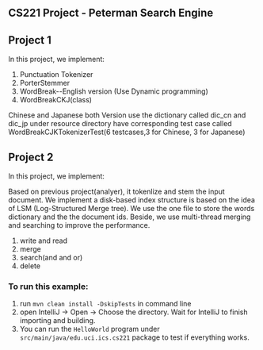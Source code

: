 ## CS221 Project - Peterman Search Engine

## Project 1
In this project, we implement:
1. Punctuation Tokenizer
2. PorterStemmer
3. WordBreak--English version (Use Dynamic programming)
4. WordBreakCKJ(class)

Chinese and Japanese both Version
use the dictionary called dic_cn and dic_jp under resource directory
have corresponding test case called WordBreakCJKTokenizerTest(6 testcases,3 for Chinese, 3 for Japanese)



## Project 2
In this project, we implement:

Based on previous project(analyer), it tokenlize and stem the input document. We implement a disk-based index structure is based on the idea of LSM (Log-Structured Merge tree). We use the one file to store the words dictionary and the the document ids. Beside, we use multi-thread merging and searching to improve the performance. 

1. write and read
2. merge
3. search(and and or)
4. delete

### To run this example: 
1. run `mvn clean install -DskipTests` in command line
2. open IntelliJ -> Open -> Choose the directory. Wait for IntelliJ to finish importing and building.
3. You can run the `HelloWorld` program under `src/main/java/edu.uci.ics.cs221` package to test if everything works.

